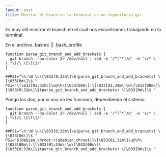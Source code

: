 ```yaml
---
layout: post
title: Mostrar el brach en la terminal en un repositorio git
---
```


Es muy útil mostrar el branch en el cual nos encontramos trabajando en la terminal. 

En el archivo .bashrc || .bash_profile

```
function parse_git_branch_and_add_brackets {
  git branch --no-color 2> /dev/null | sed -e '/^[^*]/d' -e 's/* \(.*\)/\ \[\1\]/'
}

##PS1="\h:\W \u\[\033[0;32m\]\$(parse_git_branch_and_add_brackets) \[\033[0m\]\$ "
PS1="\[\033[01;32m\]\u@\h\[\033[00m\]:\[\033[01;34m\]\w\[\033[00m\]\[\033[0;32m\]\$(parse_git_branch_and_add_brackets) \[\033[0m\]\$ "
```

Pongo las dos, por si una no les funciona, dependiendo el sistema.
```
function parse_git_branch_and_add_brackets {
  git branch --no-color 2> /dev/null | sed -e '/^[^*]/d' -e 's/* \(.*\)/\ \[\1\]/'
}

##PS1="\h:\W \u\[\033[0;32m\]\$(parse_git_branch_and_add_brackets) \[\033[0m\]\$ "
PS1="${debian_chroot:+($debian_chroot)}\[\033[01;32m\]\u@\h\[\033[00m\]:\[\033[01;34m\]\w\[\033[00m\]\[\033[0;32m\]\$(parse_git_branch_and_add_brackets) \[\033[0m\]\$ "
```
